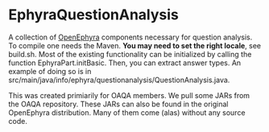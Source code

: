 EphyraQuestionAnalysis
======================

A collection of [OpenEphyra](http://sourceforge.net/projects/openephyra/) components necessary for question analysis. To compile one needs the Maven. **You may need to set the right locale**, see build.sh. Most of the existing functionality can be initialized by calling the function EphyraPart.initBasic. Then, you can extract answer types. An example of doing so is in src/main/java/info/ephyra/questionanalysis/QuestionAnalysis.java.

This was created primiarily for OAQA members. We pull some JARs from the OAQA repository. These JARs can also be found in the original OpenEphyra distribution. Many of them come (alas) without any source code.
